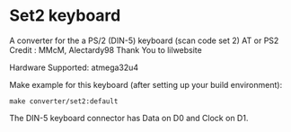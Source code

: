 # Set2 keyboard

A converter for the a PS/2 (DIN-5) keyboard (scan code set 2) AT or PS2
Credit : MMcM, Alectardy98
Thank You to lilwebsite


Hardware Supported: atmega32u4 

Make example for this keyboard (after setting up your build environment):

    make converter/set2:default

The DIN-5 keyboard connector has Data on D0 and Clock on D1.
